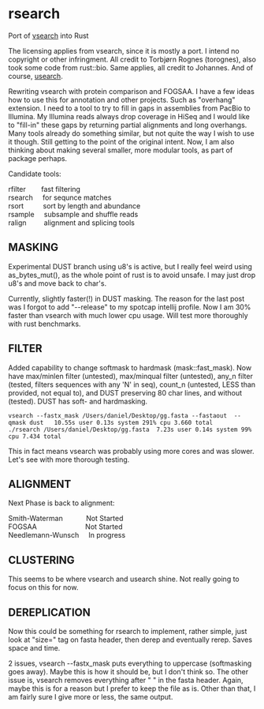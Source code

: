 # rsearch
Port of [vsearch](https://github.com/torognes/vsearch) into Rust

The licensing applies from vsearch, since it is mostly a port. I intend no copyright or other infringment. All credit to Torbjørn Rognes (torognes), also took some code from rust::bio. Same applies, all credit to Johannes. And of course, [usearch](https://www.drive5.com/usearch/).

Rewriting vsearch with protein comparison and FOGSAA. I have a few ideas how to use this for annotation and other projects. Such as "overhang" extension. I need to a tool to try to fill in gaps in assemblies from PacBio to Illumina. My Illumina reads always drop coverage in HiSeq and I would like to "fill-in" these gaps by returning partial alignments and long overhangs. Many tools already do something similar, but not quite the way I wish to use it though. Still getting to the point of the original intent. Now, I am also thinking about making several smaller, more modular tools, as part of package perhaps. 

Candidate tools:

rfilter &nbsp;&nbsp;&nbsp;&nbsp;&nbsp;&nbsp; fast filtering <br>
rsearch &nbsp;&nbsp;&nbsp; for sequnce matches <br>
rsort   &nbsp;&nbsp;&nbsp;&nbsp;&nbsp;&nbsp;&nbsp;&nbsp; sort by length and abundance <br>
rsample &nbsp;&nbsp;&nbsp;    subsample and shuffle reads <br>
ralign  &nbsp;&nbsp;&nbsp;&nbsp;&nbsp;&nbsp;&nbsp;     alignment and splicing tools <br>


## MASKING

Experimental DUST branch using u8's is active, but I really feel weird using as_bytes_mut(), as the whole point of rust is to avoid unsafe. I may just drop u8's and move back to char's. 

Currently, slightly faster(!) in DUST masking. The reason for the last post was I forgot to add "--release" to my spotcap intellij profile. Now I am 30% faster than vsearch with much lower cpu usage. Will test more thoroughly with rust benchmarks.

## FILTER

Added capability to change softmask to hardmask (mask::fast_mask). Now have max/minlen filter (untested), max/minqual filter (untested), any_n filter (tested, filters sequences with any 'N' in seq), count_n (untested, LESS than provided, not equal to), and DUST preserving 80 char lines, and without (tested). DUST has soft- and hardmasking. 

    vsearch --fastx_mask /Users/daniel/Desktop/gg.fasta --fastaout  --qmask dust   10.55s user 0.13s system 291% cpu 3.660 total
    ./rsearch /Users/daniel/Desktop/gg.fasta  7.23s user 0.14s system 99% cpu 7.434 total

This in fact means vsearch was probably using more cores and was slower. Let's see with more thorough testing. 

## ALIGNMENT

Next Phase is back to alignment:

Smith-Waterman &nbsp;&nbsp;&nbsp;&nbsp;&nbsp;&nbsp;&nbsp;&nbsp;&nbsp;&nbsp; Not Started <br>
FOGSAA       &nbsp;&nbsp;&nbsp;&nbsp;&nbsp;&nbsp;&nbsp;&nbsp;&nbsp;&nbsp;&nbsp;&nbsp;&nbsp;&nbsp;&nbsp;&nbsp;&nbsp;&nbsp;&nbsp;&nbsp;&nbsp;&nbsp;&nbsp; Not Started <br>
Needlemann-Wunsch  &nbsp;&nbsp;&nbsp;     In progress <br>



## CLUSTERING

This seems to be where vsearch and usearch shine. Not really going to focus on this for now. 


## DEREPLICATION

Now this could be something for rsearch to implement, rather simple, just look at "size=" tag on fasta header, then derep and eventually rerep. Saves space and time. 



2 issues, vsearch --fastx_mask puts everything to uppercase (softmasking goes away). Maybe this is how it should be, but I don't think so. The other issue is, vsearch removes everything after " " in the fasta header. Again, maybe this is for a reason but I prefer to keep the file as is. Other than that, I am fairly sure I give more or less, the same output. 
